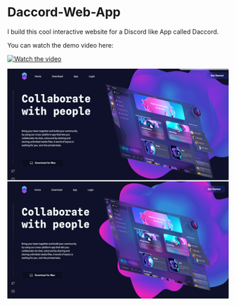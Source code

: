 # Daccord-Web-App

I build this cool interactive website for a Discord like App called Daccord. 

You can watch the demo video here:

[![Watch the video](https://img.youtube.com/vi/V2o8dUzNP-4/0.jpg)](https://youtu.be/V2o8dUzNP-4)



![Web1](images/Web1.png)
![Web2](images/Web2.png)

